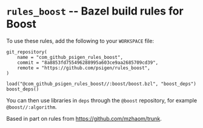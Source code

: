 # `rules_boost` -- Bazel build rules for Boost

To use these rules, add the following to your `WORKSPACE` file:

```bazel
git_repository(
    name = "com_github_psigen_rules_boost",
    commit = "8a8853fd755496288995a603ce9aa2685709cd39",
    remote = "https://github.com/psigen/rules_boost",
)

load("@com_github_psigen_rules_boost//:boost/boost.bzl", "boost_deps")
boost_deps()
```

You can then use libraries in `deps` through the `@boost` repository, for
example `@boost//:algorithm`.


Based in part on rules from https://github.com/mzhaom/trunk.
